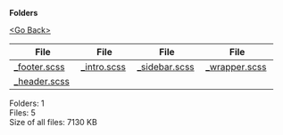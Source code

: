 **Folders**

[&lt;Go Back&gt;](../right.html)

<table><thead><tr class="header"><th><strong>File</strong></th><th><strong>File</strong></th><th><strong>File</strong></th><th><strong>File</strong></th></tr></thead><tbody><tr class="odd"><td><a href="_footer.scss">_footer.scss</a> </td><td><a href="_intro.scss">_intro.scss</a> </td><td><a href="_sidebar.scss">_sidebar.scss</a> </td><td><a href="_wrapper.scss">_wrapper.scss</a> </td></tr><tr class="even"><td><a href="_header.scss">_header.scss</a> </td><td></td><td></td><td></td></tr></tbody></table>

Folders: 1  
Files: 5  
Size of all files: 7130 KB
